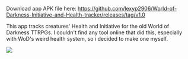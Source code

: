 Download app APK file here:
https://github.com/lexyp2906/World-of-Darkness-Initiative-and-Health-tracker/releases/tag/v1.0

This app tracks creatures' Health and Initiative for the old World of Darkness TTRPGs. I couldn't find any tool online that did this, especially with WoD's weird health system, so i decided to make one myself.

![](https://imgur.com/a/BgWMAdL)

